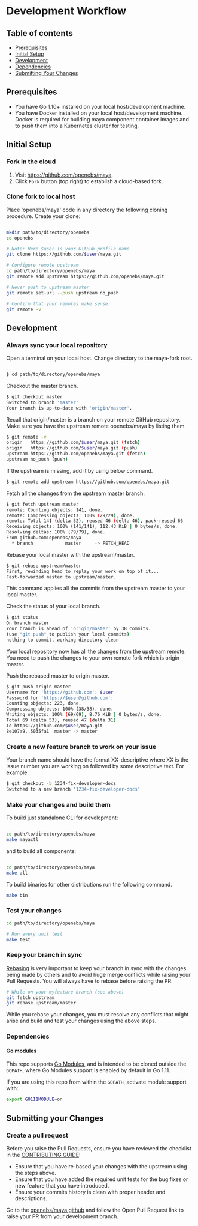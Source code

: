 # Development Workflow

## Table of contents

- [Prerequisites](#prerequisites)
- [Initial Setup](#initial-setup)
- [Development](#development)
- [Dependencies](#dependencies)
- [Submitting Your Changes](#submitting-your-changes)

## Prerequisites

* You have Go 1.10+ installed on your local host/development machine.
* You have Docker installed on your local host/development machine. Docker is required for building maya component container images and to push them into a Kubernetes cluster for testing.

## Initial Setup

### Fork in the cloud

1. Visit https://github.com/openebs/maya.
2. Click `Fork` button (top right) to establish a cloud-based fork.

### Clone fork to local host

Place 'openebs/maya' code in any directory the following cloning procedure.
Create your clone:

```sh

mkdir path/to/directory/openebs
cd openebs

# Note: Here $user is your GitHub profile name
git clone https://github.com/$user/maya.git

# Configure remote upstream
cd path/to/directory/openebs/maya
git remote add upstream https://github.com/openebs/maya.git

# Never push to upstream master
git remote set-url --push upstream no_push

# Confirm that your remotes make sense
git remote -v
```

## Development

### Always sync your local repository

Open a terminal on your local host. Change directory to the maya-fork root.

```sh

$ cd path/to/directory/openebs/maya
```

 Checkout the master branch.

 ```sh
 $ git checkout master
 Switched to branch 'master'
 Your branch is up-to-date with 'origin/master'.
 ```

 Recall that origin/master is a branch on your remote GitHub repository.
 Make sure you have the upstream remote openebs/maya by listing them.

 ```sh
 $ git remote -v
 origin   https://github.com/$user/maya.git (fetch)
 origin   https://github.com/$user/maya.git (push)
 upstream https://github.com/openebs/maya.git (fetch)
 upstream no_push (push)
 ```

 If the upstream is missing, add it by using below command.

 ```sh
 $ git remote add upstream https://github.com/openebs/maya.git
 ```

 Fetch all the changes from the upstream master branch.

 ```sh
 $ git fetch upstream master
 remote: Counting objects: 141, done.
 remote: Compressing objects: 100% (29/29), done.
 remote: Total 141 (delta 52), reused 46 (delta 46), pack-reused 66
 Receiving objects: 100% (141/141), 112.43 KiB | 0 bytes/s, done.
 Resolving deltas: 100% (79/79), done.
 From github.com:openebs/maya
   * branch            master     -> FETCH_HEAD
 ```

 Rebase your local master with the upstream/master.

 ```sh
 $ git rebase upstream/master
 First, rewinding head to replay your work on top of it...
 Fast-forwarded master to upstream/master.
 ```

 This command applies all the commits from the upstream master to your local master.

 Check the status of your local branch.

 ```sh
 $ git status
 On branch master
 Your branch is ahead of 'origin/master' by 38 commits.
 (use "git push" to publish your local commits)
 nothing to commit, working directory clean
 ```

 Your local repository now has all the changes from the upstream remote. You need to push the changes to your own remote fork which is origin master.

 Push the rebased master to origin master.

 ```sh
 $ git push origin master
 Username for 'https://github.com': $user
 Password for 'https://$user@github.com':
 Counting objects: 223, done.
 Compressing objects: 100% (38/38), done.
 Writing objects: 100% (69/69), 8.76 KiB | 0 bytes/s, done.
 Total 69 (delta 53), reused 47 (delta 31)
 To https://github.com/$user/maya.git
 8e107a9..5035fa1  master -> master
 ```

### Create a new feature branch to work on your issue

 Your branch name should have the format XX-descriptive where XX is the issue number you are working on followed by some descriptive text. For example:

 ```sh
 $ git checkout -b 1234-fix-developer-docs
 Switched to a new branch '1234-fix-developer-docs'
 ```

### Make your changes and build them

To build just standalone CLI for development:

 ```sh

 cd path/to/directory/openebs/maya
 make mayactl
 ```

and to build all components:

```sh

cd path/to/directory/openebs/maya
make all
 ```

To build binaries for other distributions run the following command.

 ```sh
 make bin
 ```

### Test your changes

 ```sh
 cd path/to/directory/openebs/maya

 # Run every unit test
 make test
 ```

### Keep your branch in sync

[Rebasing](https://git-scm.com/docs/git-rebase) is very important to keep your branch in sync with the changes being made by others and to avoid huge merge conflicts while raising your Pull Requests. You will always have to rebase before raising the PR.

```sh
# While on your myfeature branch (see above)
git fetch upstream
git rebase upstream/master
```

While you rebase your changes, you must resolve any conflicts that might arise and build and test your changes using the above steps.

### Dependencies

#### Go modules

This repo supports [Go Modules](https://github.com/golang/go/wiki/Modules), and
is intended to be cloned outside the `GOPATH`, where Go Modules support is
enabled by default in Go 1.11.

If you are using this repo from within the `GOPATH`, activate module support
with:

```bash
export GO111MODULE=on
```

## Submitting your Changes

### Create a pull request

Before you raise the Pull Requests, ensure you have reviewed the checklist in the [CONTRIBUTING GUIDE](../CONTRIBUTING.md):

- Ensure that you have re-based your changes with the upstream using the steps above.
- Ensure that you have added the required unit tests for the bug fixes or new feature that you have introduced.
- Ensure your commits history is clean with proper header and descriptions.

Go to the [openebs/maya github](https://github.com/openebs/maya) and follow the Open Pull Request link to raise your PR from your development branch.
